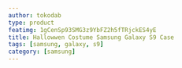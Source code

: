 ```yaml
---
author: tokodab
type: product
featimg: 1gCenSp93SMG3z9YbFZ2h5fTRjckES4yE
title: Hallowwen Costume Samsung Galaxy S9 Case
tags: [samsung, galaxy, s9]
category: [samsung]
---
```

